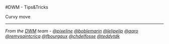#DWM - Tips&Tricks

Curvy move


-------------

_From the [DWM](http://dwm.re) team - [@pixeline](https://twitter.com/pixeline) [@boblemarin](https://twitter.com/boblemarin) [@lelipelip](https://twitter.com/lelipelip) [@aqro](https://twitter.com/aqro) [@remysaintcricq](https://twitter.com/remysaintcricq) [@fbourgaux](https://twitter.com/fbourgaux) [@chdelfosse](https://twitter.com/chdelfosse) [@teddytdk](https://twitter.com/teddytdk)_
